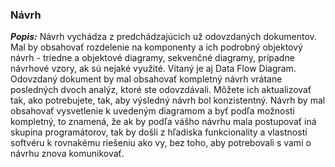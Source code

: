 ### Návrh

___Popis:___ Návrh vychádza z predchádzajúcich už odovzdaných dokumentov. Mal by obsahovať rozdelenie na komponenty a ich podrobný objektový návrh - triedne a objektové diagramy, sekvenčné diagramy, prípadne návrhové vzory, ak sú nejaké využité. Vítaný je aj Data Flow Diagram. Odovzdaný dokument by mal obsahovať kompletný návrh vrátane posledných dvoch analýz, ktoré ste odovzdávali. Môžete ich aktualizovať tak, ako potrebujete, tak, aby výsledný návrh bol konzistentný. Návrh by mal obsahovať vysvetlenie k uvedeným diagramom a byť podľa možnosti kompletný, to znamená, že ak by podľa vášho návrhu mala postupovať iná skupina programátorov, tak by došli z hľadiska funkcionality a vlastností softvéru k rovnakému riešeniu ako vy, bez toho, aby potrebovali s vami o návrhu znova komunikovať. 
